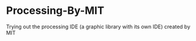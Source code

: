 # Processing-By-MIT
Trying out the processing IDE (a graphic library with its own IDE) created by MIT
